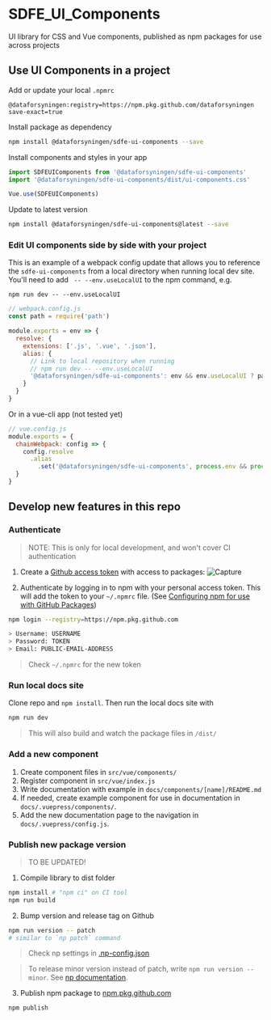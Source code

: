 # SDFE_UI_Components
UI library for CSS and Vue components, published as npm packages for use across projects

## Use UI Components in a project

Add or update your local `.npmrc`

```properties
@dataforsyningen:registry=https://npm.pkg.github.com/dataforsyningen
save-exact=true
```

Install package as dependency
```zsh
npm install @dataforsyningen/sdfe-ui-components --save
```

Install components and styles in your app
```js
import SDFEUIComponents from '@dataforsyningen/sdfe-ui-components'
import '@dataforsyningen/sdfe-ui-components/dist/ui-components.css'

Vue.use(SDFEUIComponents)
```

Update to latest version
```zsh
npm install @dataforsyningen/sdfe-ui-components@latest --save
```

### Edit UI components side by side with your project

This is an example of a webpack config update that allows you to reference the `sdfe-ui-components` from a local directory when running local dev site. You'll need to add ` -- --env.useLocalUI` to the npm command, e.g.

```
npm run dev -- --env.useLocalUI
```

```js
// webpack.config.js
const path = require('path')

module.exports = env => {
  resolve: {
    extensions: ['.js', '.vue', '.json'],
    alias: {
      // Link to local repository when running
      // npm run dev -- --env.useLocalUI
      '@dataforsyningen/sdfe-ui-components': env && env.useLocalUI ? path.join(__dirname, '../SDFE_UI_Components') : '@dataforsyningen/sdfe-ui-components'
    }
  }
}
```
Or in a vue-cli app (not tested yet)
```js
// vue.config.js
module.exports = {
  chainWebpack: config => {
    config.resolve
      .alias
        .set('@dataforsyningen/sdfe-ui-components', process.env && process.env.useLocalUI ? path.join(__dirname, '../SDFE_UI_Components') : '@dataforsyningen/sdfe-ui-components')
  }
}
```

## Develop new features in this repo

### Authenticate
> NOTE: This is only for local development, and won't cover CI authentication

1. Create a [Github access token](https://docs.github.com/en/github/authenticating-to-github/creating-a-personal-access-token) with access to packages: 
![Capture](https://user-images.githubusercontent.com/391833/89022056-b444a300-d321-11ea-89c2-7c114f9b07bb.PNG)

2. Authenticate by logging in to npm with your personal access token. This will add the token to your `~/.npmrc` file. (See [Configuring npm for use with GitHub Packages](https://docs.github.com/en/packages/using-github-packages-with-your-projects-ecosystem/configuring-npm-for-use-with-github-packages))

```zsh
npm login --registry=https://npm.pkg.github.com

> Username: USERNAME
> Password: TOKEN
> Email: PUBLIC-EMAIL-ADDRESS
```

> Check `~/.npmrc` for the new token

### Run local docs site

Clone repo and `npm install`. Then run the local docs site with 

```bash
npm run dev
```
> This will also build and watch the package files in `/dist/`

### Add a new component

1. Create component files in `src/vue/components/`
2. Register component in `src/vue/index.js`
3. Write documentation with example in `docs/components/[name]/README.md`
4. If needed, create example component for use in documentation in `docs/.vuepress/components/`.
5. Add the new documentation page to the navigation in `docs/.vuepress/config.js`.

### Publish new package version
> TO BE UPDATED!

1. Compile library to dist folder
```zsh
npm install # "npm ci" on CI tool
npm run build
```

2. Bump version and release tag on Github
```zsh
npm run version -- patch
# similar to `np patch` command
```
> Check np settings in [.np-config.json](./.np-config.json)

> To release minor version instead of patch, write `npm run version -- minor`. See [np documentation](https://www.npmjs.com/package/np).

3. Publish npm package to [npm.pkg.github.com](https://github.com/dataforsyningen/SDFE_UI_Components/packages/336305)
```zsh
npm publish
```
